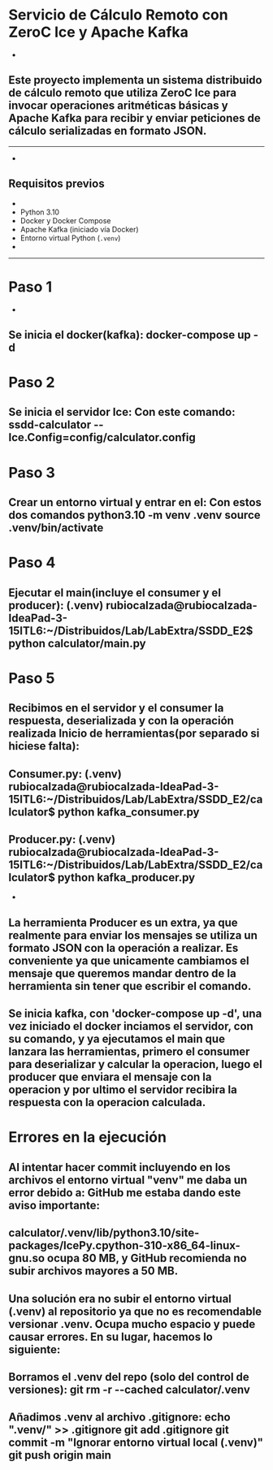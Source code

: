 # Servicio de Cálculo Remoto con ZeroC Ice y Apache Kafka
-
Este proyecto implementa un sistema distribuido de cálculo remoto que utiliza **ZeroC Ice** para invocar operaciones aritméticas básicas y **Apache Kafka** para recibir y enviar peticiones de cálculo serializadas en formato JSON.
-
---
-
## Requisitos previos
-
- Python 3.10
- Docker y Docker Compose
- Apache Kafka (iniciado vía Docker)
- Entorno virtual Python (`.venv`)
-
---
# Paso 1
-
Se inicia el docker(kafka):
docker-compose up -d
-
# Paso 2
Se inicia el servidor Ice:
Con este comando:
ssdd-calculator --Ice.Config=config/calculator.config
-
# Paso 3
Crear un entorno virtual y entrar en el:
Con estos dos comandos
python3.10 -m venv .venv
source .venv/bin/activate
-
# Paso 4
Ejecutar el main(incluye el consumer y el producer):
(.venv) rubiocalzada@rubiocalzada-IdeaPad-3-15ITL6:~/Distribuidos/Lab/LabExtra/SSDD_E2$ python calculator/main.py
-
# Paso 5
Recibimos en el servidor y el consumer la respuesta, deserializada y con la operación realizada
Inicio de herramientas(por separado si hiciese falta):
---
Consumer.py:
(.venv) rubiocalzada@rubiocalzada-IdeaPad-3-15ITL6:~/Distribuidos/Lab/LabExtra/SSDD_E2/calculator$ python kafka_consumer.py
---
Producer.py:
(.venv) rubiocalzada@rubiocalzada-IdeaPad-3-15ITL6:~/Distribuidos/Lab/LabExtra/SSDD_E2/calculator$ python kafka_producer.py
-
-
La herramienta Producer es un extra, ya que realmente para enviar los mensajes se utiliza un formato JSON con la operación a realizar. Es conveniente ya que unicamente cambiamos el mensaje que queremos mandar dentro de la herramienta sin tener que escribir el comando.
-
Se inicia kafka, con 'docker-compose up -d', una vez iniciado el docker inciamos el servidor, con su 
comando, y ya ejecutamos el main que lanzara las herramientas, primero el consumer para deserializar 
y calcular la operacion, luego el producer que enviara el mensaje con la operacion y por ultimo el 
servidor recibira la respuesta con la operacion calculada.
-
# Errores en la ejecución
Al intentar hacer commit incluyendo en los archivos el entorno virtual "venv" me daba un error debido a:
GitHub me estaba dando este aviso importante:
-
calculator/.venv/lib/python3.10/site-packages/IcePy.cpython-310-x86_64-linux-gnu.so ocupa 80 MB, y GitHub recomienda no subir archivos mayores a 50 MB.
-
Una solución era no subir el entorno virtual (.venv) al repositorio ya que no es recomendable versionar .venv. Ocupa mucho espacio y puede causar errores. En su lugar, hacemos lo siguiente:
-
Borramos el .venv del repo (solo del control de versiones):
git rm -r --cached calculator/.venv
-
Añadimos .venv al archivo .gitignore:
echo ".venv/" >> .gitignore
git add .gitignore
git commit -m "Ignorar entorno virtual local (.venv)"
git push origin main
-
